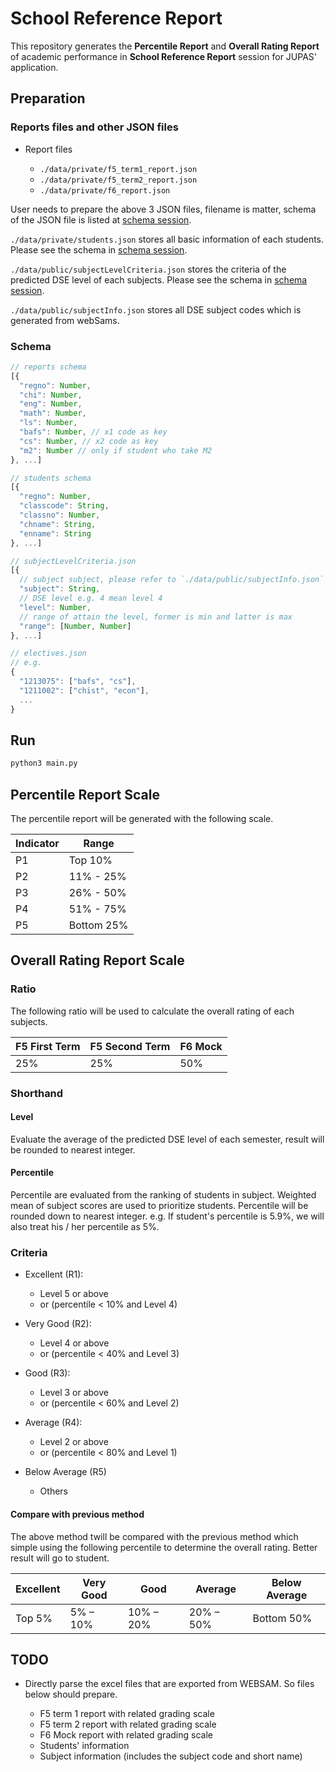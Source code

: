 # School Reference Report

This repository generates the **Percentile Report** and **Overall Rating Report** of academic performance in **School Reference Report** session for JUPAS' application.

## Preparation

### Reports files and other JSON files

- Report files

  - `./data/private/f5_term1_report.json`
  - `./data/private/f5_term2_report.json`
  - `./data/private/f6_report.json`

User needs to prepare the above 3 JSON files, filename is matter, schema of the JSON file is listed at [schema session](#schema).

`./data/private/students.json` stores all basic information of each students. Please see the schema in [schema session](#schema).

`./data/public/subjectLevelCriteria.json` stores the criteria of the predicted DSE level of each subjects. Please see the schema in [schema session](#schema).

`./data/public/subjectInfo.json` stores all DSE subject codes which is generated from webSams.

### Schema

```javascript
// reports schema
[{
  "regno": Number,
  "chi": Number,
  "eng": Number,
  "math": Number,
  "ls": Number,
  "bafs": Number, // x1 code as key
  "cs": Number, // x2 code as key
  "m2": Number // only if student who take M2
}, ...]
```

```javascript
// students schema
[{
  "regno": Number,  
  "classcode": String,
  "classno": Number,
  "chname": String,
  "enname": String
}, ...]
```

```javascript
// subjectLevelCriteria.json
[{
  // subject subject, please refer to `./data/public/subjectInfo.json`
  "subject": String,
  // DSE level e.g. 4 mean level 4
  "level": Number,
  // range of attain the level, former is min and latter is max
  "range": [Number, Number]
}, ...]
```

```javascript
// electives.json
// e.g.
{
  "1213075": ["bafs", "cs"],
  "1211002": ["chist", "econ"],
  ...
}
```

## Run

```sh
python3 main.py
```

## Percentile Report Scale

The percentile report will be generated with the following scale.

| Indicator | Range      |
| --------- | ---------- |
| P1        | Top 10%    |
| P2        | 11% - 25%  |
| P3        | 26% - 50%  |
| P4        | 51% - 75%  |
| P5        | Bottom 25% |

## Overall Rating Report Scale

### Ratio

The following ratio will be used to calculate the overall rating of each subjects.

| F5 First Term | F5 Second Term | F6 Mock |
| ------------- | -------------- | ------- |
| 25%           | 25%            | 50%     |

### Shorthand

#### Level

Evaluate the average of the predicted DSE level of each semester, result will be rounded to nearest integer.

#### Percentile

Percentile are evaluated from the ranking of students in subject. Weighted mean of subject scores are used to prioritize students. Percentile will be rounded down to nearest integer. e.g. If student's percentile is 5.9%, we will also treat his / her percentile as 5%.

### Criteria

- Excellent (R1):

  - Level 5 or above
  - or (percentile < 10% and Level 4)

- Very Good (R2):

  - Level 4 or above
  - or (percentile < 40% and Level 3)

- Good (R3):

  - Level 3 or above
  - or (percentile < 60% and Level 2)

- Average (R4):

  - Level 2 or above
  - or (percentile < 80% and Level 1)

- Below Average (R5)

  - Others

#### Compare with previous method

The above method twill be compared with the previous method which simple using the following percentile to determine the overall rating. Better result will go to student.

| Excellent | Very Good | Good      | Average   | Below Average |
| --------- | --------- | --------- | --------- | ------------- |
| Top 5%    | 5% – 10%  | 10% – 20% | 20% – 50% | Bottom 50%    |

## TODO

- Directly parse the excel files that are exported from WEBSAM. So files below should prepare.

  - F5 term 1 report with related grading scale
  - F5 term 2 report with related grading scale
  - F6 Mock report with related grading scale
  - Students' information
  - Subject information (includes the subject code and short name)
